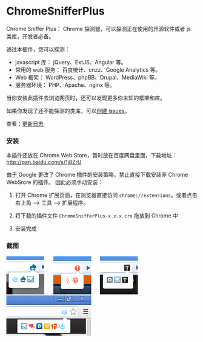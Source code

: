 ChromeSnifferPlus
=================

Chrome Sniffer Plus： Chrome 探测器，可以探测正在使用的开源软件或者 js 类库，开发者必备。

通过本插件，您可以探测：

- javascript 库： jQuery、ExtJS、Angular 等。
- 常用的 web 服务： 百度统计、cnzz、Google Analytics 等。
- Web 框架： WordPress、phpBB、Drupal、MediaWiki 等。
- 服务器环境： PHP、Apache、nginx 等。

当你安装此插件去浏览网页时，还可以发现更多你未知的框架和库。

如果你发现了还不能探测的类库，可以[创建 issues](https://github.com/justjavac/ChromeSnifferPlus/issues)。

查看：[更新日志](./changelog.md)

### 安装

本插件还放在 Chrome Web Store，暂时放在百度网盘里面，下载地址： http://pan.baidu.com/s/1j8ZrU

由于 Google 更改了 Chrome 插件的安装策略，禁止直接下载安装非 Chrome WebSrore 的插件。
因此必须手动安装：

1. 打开 Chrome 扩展页面，在浏览器直接访问 `chrome://extensions`。或者点击右上角 --> 工具 --> 扩展程序。

2. 将下载的插件文件 `ChromeSnifferPlus-x.x.x.crx` 拖放到 Chrome 中

3. 安装完成

### 截图

![ChromeSnifferPlus效果截图](./screenshot/shot1.png) &nbsp;&nbsp;&nbsp;&nbsp;
![ChromeSnifferPlus效果截图](./screenshot/shot2.png) &nbsp;&nbsp;&nbsp;&nbsp;
![ChromeSnifferPlus效果截图](./screenshot/shot3.png) &nbsp;&nbsp;&nbsp;&nbsp;
![ChromeSnifferPlus效果截图](./screenshot/shot4.png) 